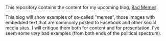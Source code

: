 This repository contains the content for my upcoming blog,
[Bad Memes](http://bad-memes.blogspot.com/).

This blog will show examples of so-called "memes", those images
with embedded text that are commonly posted to Facebook and other
social media sites.  I will critique them both for content and for
presentation.  I've seem some *very* bad examples (from both ends of
the political spectrum).
